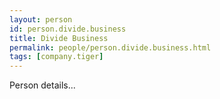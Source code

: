 ```yaml
---
layout: person
id: person.divide.business
title: Divide Business
permalink: people/person.divide.business.html
tags: [company.tiger]
---
```


Person details...